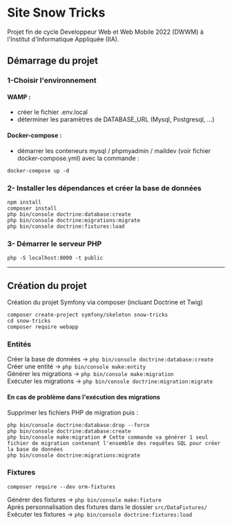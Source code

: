 # Site Snow Tricks

Projet fin de cycle Developpeur Web et Web Mobile 2022 (DWWM) à l'Institut d'Informatique Appliquée (IIA).

## Démarrage du projet

### 1-Choisir l'environnement

#### WAMP : 
- créer le fichier .env.local  
- déterminer les paramètres de DATABASE_URL (Mysql, Postgresql, ...)

#### Docker-compose : 
- démarrer les conteneurs mysql / phpmyadmin / maildev (voir fichier docker-compose.yml) avec la commande :
```shell
docker-compose up -d
```

### 2- Installer les dépendances et créer la base de données

```shell
npm install
composer install
php bin/console doctrine:database:create
php bin/console doctrine:migrations:migrate
php bin/console doctrine:fixtures:load
```

### 3- Démarrer le serveur PHP

```shell
php -S localhost:8000 -t public
```

_______________________________________________________________________________________________________________

## Création du projet

Création du projet Symfony via composer (incluant Doctrine et Twig)

```shell
composer create-project symfony/skeleton snow-tricks
cd snow-tricks
composer require webapp
```

### Entités

Créer la base de données -> ```php bin/console doctrine:database:create```  
Créer une entité -> ```php bin/console make:entity```  
Générer les migrations -> ```php bin/console make:migration```  
Exécuter les migrations -> ```php bin/console doctrine:migration:migrate```  

#### En cas de problème dans l'exécution des migrations  

Supprimer les fichiers PHP de migration puis :

```shell
php bin/console doctrine:database:drop --force
php bin/console doctrine:database:create
php bin/console make:migration # Cette commande va générer 1 seul fichier de migration contenant l'ensemble des requêtes SQL pour créer la base de données
php bin/console doctrine:migrations:migrate
```

### Fixtures
```shell
composer require --dev orm-fixtures
```
Générer des fixtures -> ```php bin/console make:fixture```  
Après personnalisation des fixtures dans le dossier ```src/DataFixtures/```  
Exécuter les fixtures -> ```php bin/console doctrine:fixtures:load```  

